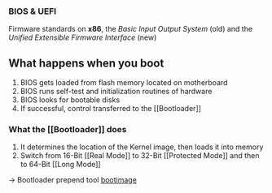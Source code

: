 
### BIOS & UEFI
Firmware standards on **x86**, the *Basic Input Output System* (old) and the *Unified Extensible Firmware Interface* (new)

## What happens when you boot
1. BIOS gets loaded from flash memory located on motherboard
2. BIOS runs self-test and initialization routines of hardware
3. BIOS looks for bootable disks
4. If successful, control transferred to the [[Bootloader]]

### What the [[Bootloader]] does
1. It determines the location of the Kernel image, then loads it into memory
2. Switch from 16-Bit [[Real Mode]] to 32-Bit [[Protected Mode]] and then to 64-Bit [[Long Mode]]

-> Bootloader prepend tool [bootimage](https://github.com/rust-osdev/bootimage) 



